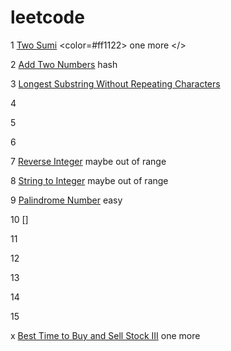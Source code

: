 # leetcode
1 [Two Sumi](https://leetcode.com/problems/two-sum/) <color=#ff1122> one more </>

2 [Add Two Numbers]() hash

3 [Longest Substring Without Repeating Characters]()

4 

5  

6  

7 [Reverse Integer]() maybe out of range

8 [String to Integer]() maybe out of range

9 [Palindrome Number]() easy

10 []

11 

12 

13 

14 

15 

x [Best Time to Buy and Sell Stock III](https://leetcode.com/problems/best-time-to-buy-and-sell-stock-iii/) one more

